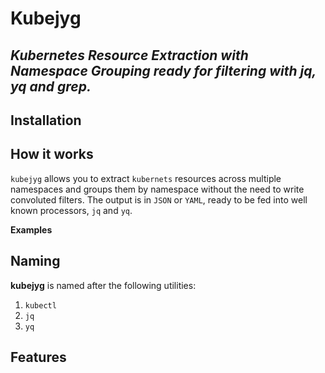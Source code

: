 # Kubejyg
## _Kubernetes Resource Extraction with Namespace Grouping ready for filtering with jq, yq and grep._

## Installation

## How it works

`kubejyg` allows you to extract `kubernets` resources across multiple namespaces and groups them by namespace without the need to write convoluted filters. The output is in `JSON` or `YAML`, ready to be fed into well known processors, `jq` and `yq`.

**Examples**


## Naming
**kubejyg** is named after the following utilities:
1. `kubectl`
2. `jq`
3. `yq`


## Features
